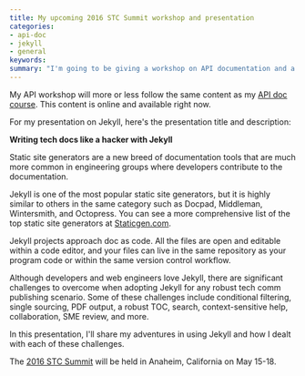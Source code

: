 ```yaml
---
title: My upcoming 2016 STC Summit workshop and presentation
categories:
- api-doc
- jekyll
- general
keywords: 
summary: "I'm going to be giving a workshop on API documentation and a presentation about Jekyll at the STC Summit in Anaheim, California in May."
---
```


My API workshop will more or less follow the same content as my [API doc course](http://idratherbewriting.com/docapis_course_overview/). This content is online and available right now. 

For my presentation on Jekyll, here's the presentation title and description:

**Writing tech docs like a hacker with Jekyll**

Static site generators are a new breed of documentation tools that are much more common in engineering groups where developers contribute to the documentation.

Jekyll is one of the most popular static site generators, but it is highly similar to others in the same category such as Docpad, Middleman, Wintersmith, and Octopress. You can see a more comprehensive list of the top static site generators at [Staticgen.com](http://www.staticgen.com). 

Jekyll projects approach doc as code. All the files are open and editable within a code editor, and your files can live in the same repository as your program code or within the same version control workflow. 

Although developers and web engineers love Jekyll, there are significant challenges to overcome when adopting Jekyll for any robust tech comm publishing scenario. Some of these challenges include conditional filtering, single sourcing, PDF output, a robust TOC, search, context-sensitive help, collaboration, SME review, and more. 

In this presentation, I'll share my adventures in using Jekyll and how I dealt with each of these challenges.

The [2016 STC Summit](http://summit.stc.org/) will be held in Anaheim, California on May 15-18. 
